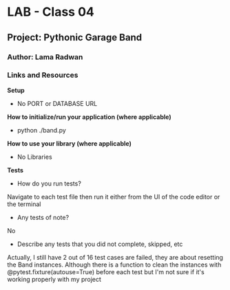 # LAB - Class 04
## Project: Pythonic Garage Band
### Author: Lama Radwan


### Links and Resources
**Setup**

- No PORT or DATABASE URL

**How to initialize/run your application (where applicable)**

- python ./band.py


**How to use your library (where applicable)**
- No Libraries

**Tests**
- How do you run tests? 

Navigate to each test file then run it either from the UI of the code editor or the terminal
- Any tests of note? 

No
- Describe any tests that you did not complete, skipped, etc

Actually, I still have 2 out of 16 test cases are failed, they are about resetting the Band instances.
Although there is a function to clean the instances with @pytest.fixture(autouse=True) before each test
but I'm not sure if it's working properly with my project